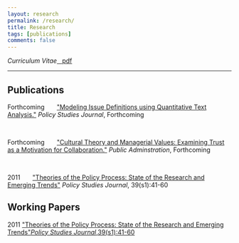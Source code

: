 ```yaml
---
layout: research
permalink: /research/
title: Research
tags: [publications]
comments: false
---
```


  <div class="wrapper">
    <div class="units-row">
      <div lass="unit-100">
        <p><em>Curriculum Vitae</em><a href="{{ site.url }}/files/nowlinCV2016.pdf" class="badge badge-small">&nbsp;&nbsp;<i class="fa fa-file-pdf-o"></i>&nbsp;pdf</a></p>
        <p></p>
      </div>
    </div>
  </div>

<hr class="separator">

## Publications

<p>Forthcoming&nbsp;&nbsp;&nbsp;&nbsp; <i class="fa fa-file"></i>&nbsp;&nbsp;<a href="{{ site.url}}/research/psj2016.html">"Modeling Issue Definitions using Quantitative Text Analysis."</a>&nbsp;<em>Policy Studies Journal</em>,&nbsp;Forthcoming</p>

<br />
<p>Forthcoming&nbsp;&nbsp;&nbsp;&nbsp; <i class="fa fa-file"></i>&nbsp;&nbsp;<a href="{{ site.url}}/research/pa2016.html">"Cultural Theory and Managerial Values: Examining Trust as a Motivation for Collaboration."</a>&nbsp;<em>Public Adminstration</em>,&nbsp;Forthcoming</p>

<br />
<p>2011&nbsp;&nbsp;&nbsp;&nbsp; <i class="fa fa-file"></i>&nbsp;&nbsp;<a href="{{ site.url}}/research/psj2011.html">"Theories of the Policy Process: State of the Research and Emerging Trends"</a>&nbsp;<em>Policy Studies Journal</em>,&nbsp;39(s1):41-60</p>


## Working Papers 

2011 <i class="fa fa-file-o"></i> <a href="{{ site.url}}/research/psj2011.html">"Theories of the Policy Process: State of the Research and Emerging Trends"<em>Policy Studies Journal</em>,39(s1):41-60</a> 
